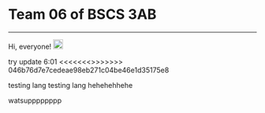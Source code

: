 # Team 06 of BSCS 3AB
---------------------------------------------------------------
Hi, everyone! <img src="https://raw.githubusercontent.com/MartinHeinz/MartinHeinz/master/wave.gif" width="20px">

try update 6:01
<<<<<<<>>>>>>> 046b76d7e7cedeae98eb271c04be46e1d35175e8

testing lang testing lang hehehehhehe

watsupppppppp
